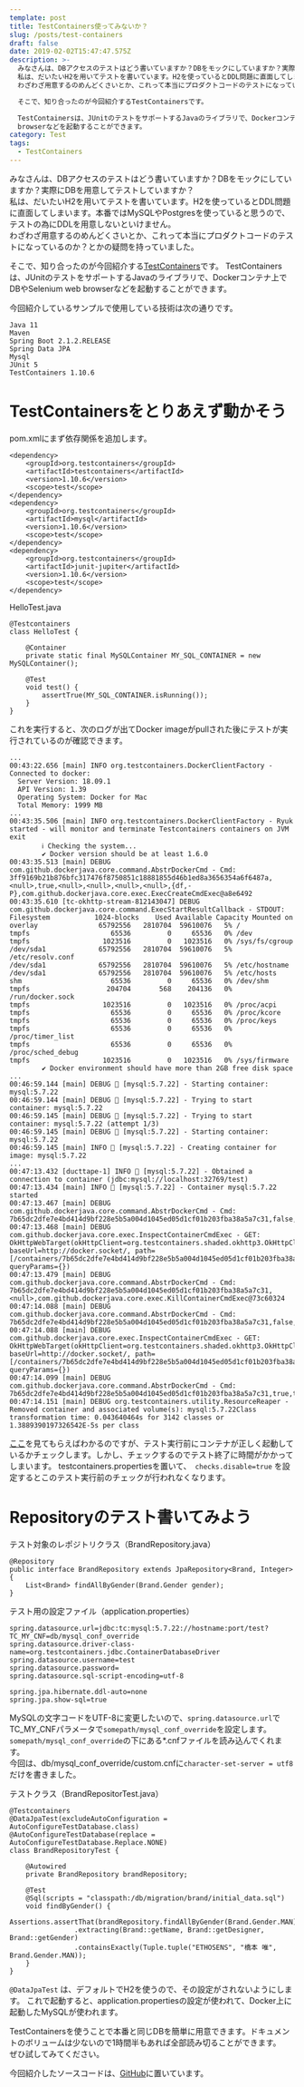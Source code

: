 ```yaml
---
template: post
title: TestContainers使ってみないか？
slug: /posts/test-containers
draft: false
date: 2019-02-02T15:47:47.575Z
description: >-
  みなさんは、DBアクセスのテストはどう書いていますか？DBをモックにしていますか？実際にDBを用意してテストしていますか？ 
  私は、だいたいH2を用いてテストを書いています。H2を使っているとDDL問題に直面してしまいます。本番ではMySQLやPostgresを使っていると思うので、テストの為にDDLを用意しないといけません。 
  わざわざ用意するのめんどくさいとか、これって本当にプロダクトコードのテストになっているのか？とかの疑問を持っていました。  

  そこで、知り合ったのが今回紹介するTestContainersです。

  TestContainersは、JUnitのテストをサポートするJavaのライブラリで、Dockerコンテナ上でDBやSelenium web
  browserなどを起動することができます。
category: Test
tags:
  - TestContainers
---
```

みなさんは、DBアクセスのテストはどう書いていますか？DBをモックにしていますか？実際にDBを用意してテストしていますか？\
私は、だいたいH2を用いてテストを書いています。H2を使っているとDDL問題に直面してしまいます。本番ではMySQLやPostgresを使っていると思うので、テストの為にDDLを用意しないといけません。\
わざわざ用意するのめんどくさいとか、これって本当にプロダクトコードのテストになっているのか？とかの疑問を持っていました。  

そこで、知り合ったのが今回紹介する[TestContainers](https://www.testcontainers.org/)です。
TestContainersは、JUnitのテストをサポートするJavaのライブラリで、Dockerコンテナ上でDBやSelenium web browserなどを起動することができます。

今回紹介しているサンプルで使用している技術は次の通りです。

```
Java 11
Maven
Spring Boot 2.1.2.RELEASE
Spring Data JPA
Mysql
JUnit 5
TestContainers 1.10.6
```

# TestContainersをとりあえず動かそう

pom.xmlにまず依存関係を追加します。

```
<dependency>
    <groupId>org.testcontainers</groupId>
    <artifactId>testcontainers</artifactId>
    <version>1.10.6</version>
    <scope>test</scope>
</dependency>
<dependency>
    <groupId>org.testcontainers</groupId>
    <artifactId>mysql</artifactId>
    <version>1.10.6</version>
    <scope>test</scope>
</dependency>
<dependency>
    <groupId>org.testcontainers</groupId>
    <artifactId>junit-jupiter</artifactId>
    <version>1.10.6</version>
    <scope>test</scope>
</dependency>
```

HelloTest.java

```
@Testcontainers
class HelloTest {

    @Container
    private static final MySQLContainer MY_SQL_CONTAINER = new MySQLContainer();

    @Test
    void test() {
        assertTrue(MY_SQL_CONTAINER.isRunning());
    }
}
```

これを実行すると、次のログが出てDocker imageがpullされた後にテストが実行されているのが確認できます。

```
...
00:43:22.656 [main] INFO org.testcontainers.DockerClientFactory - Connected to docker: 
  Server Version: 18.09.1
  API Version: 1.39
  Operating System: Docker for Mac
  Total Memory: 1999 MB
...
00:43:35.506 [main] INFO org.testcontainers.DockerClientFactory - Ryuk started - will monitor and terminate Testcontainers containers on JVM exit
        ℹ︎ Checking the system...
        ✔ Docker version should be at least 1.6.0
00:43:35.513 [main] DEBUG com.github.dockerjava.core.command.AbstrDockerCmd - Cmd: 3ff9169b21b876bfc317476f8750851c18881855d46b1ed8a3656354a6f6487a,<null>,true,<null>,<null>,<null>,<null>,{df,-P},com.github.dockerjava.core.exec.ExecCreateCmdExec@a8e6492
00:43:35.610 [tc-okhttp-stream-812143047] DEBUG com.github.dockerjava.core.command.ExecStartResultCallback - STDOUT: Filesystem           1024-blocks    Used Available Capacity Mounted on
overlay               65792556   2810704  59610076   5% /
tmpfs                    65536         0     65536   0% /dev
tmpfs                  1023516         0   1023516   0% /sys/fs/cgroup
/dev/sda1             65792556   2810704  59610076   5% /etc/resolv.conf
/dev/sda1             65792556   2810704  59610076   5% /etc/hostname
/dev/sda1             65792556   2810704  59610076   5% /etc/hosts
shm                      65536         0     65536   0% /dev/shm
tmpfs                   204704       568    204136   0% /run/docker.sock
tmpfs                  1023516         0   1023516   0% /proc/acpi
tmpfs                    65536         0     65536   0% /proc/kcore
tmpfs                    65536         0     65536   0% /proc/keys
tmpfs                    65536         0     65536   0% /proc/timer_list
tmpfs                    65536         0     65536   0% /proc/sched_debug
tmpfs                  1023516         0   1023516   0% /sys/firmware
        ✔ Docker environment should have more than 2GB free disk space
...
00:46:59.144 [main] DEBUG 🐳 [mysql:5.7.22] - Starting container: mysql:5.7.22
00:46:59.144 [main] DEBUG 🐳 [mysql:5.7.22] - Trying to start container: mysql:5.7.22
00:46:59.145 [main] DEBUG 🐳 [mysql:5.7.22] - Trying to start container: mysql:5.7.22 (attempt 1/3)
00:46:59.145 [main] DEBUG 🐳 [mysql:5.7.22] - Starting container: mysql:5.7.22
00:46:59.145 [main] INFO 🐳 [mysql:5.7.22] - Creating container for image: mysql:5.7.22
...
00:47:13.432 [ducttape-1] INFO 🐳 [mysql:5.7.22] - Obtained a connection to container (jdbc:mysql://localhost:32769/test)
00:47:13.434 [main] INFO 🐳 [mysql:5.7.22] - Container mysql:5.7.22 started
00:47:13.467 [main] DEBUG com.github.dockerjava.core.command.AbstrDockerCmd - Cmd: 7b65dc2dfe7e4bd414d9bf228e5b5a004d1045ed05d1cf01b203fba38a5a7c31,false,com.github.dockerjava.core.exec.InspectContainerCmdExec@77602954
00:47:13.468 [main] DEBUG com.github.dockerjava.core.exec.InspectContainerCmdExec - GET: OkHttpWebTarget(okHttpClient=org.testcontainers.shaded.okhttp3.OkHttpClient@6941827a, baseUrl=http://docker.socket/, path=[/containers/7b65dc2dfe7e4bd414d9bf228e5b5a004d1045ed05d1cf01b203fba38a5a7c31/json], queryParams={})
00:47:13.479 [main] DEBUG com.github.dockerjava.core.command.AbstrDockerCmd - Cmd: 7b65dc2dfe7e4bd414d9bf228e5b5a004d1045ed05d1cf01b203fba38a5a7c31,<null>,com.github.dockerjava.core.exec.KillContainerCmdExec@73c60324
00:47:14.088 [main] DEBUG com.github.dockerjava.core.command.AbstrDockerCmd - Cmd: 7b65dc2dfe7e4bd414d9bf228e5b5a004d1045ed05d1cf01b203fba38a5a7c31,false,com.github.dockerjava.core.exec.InspectContainerCmdExec@71ae31b0
00:47:14.088 [main] DEBUG com.github.dockerjava.core.exec.InspectContainerCmdExec - GET: OkHttpWebTarget(okHttpClient=org.testcontainers.shaded.okhttp3.OkHttpClient@6941827a, baseUrl=http://docker.socket/, path=[/containers/7b65dc2dfe7e4bd414d9bf228e5b5a004d1045ed05d1cf01b203fba38a5a7c31/json], queryParams={})
00:47:14.099 [main] DEBUG com.github.dockerjava.core.command.AbstrDockerCmd - Cmd: 7b65dc2dfe7e4bd414d9bf228e5b5a004d1045ed05d1cf01b203fba38a5a7c31,true,true,com.github.dockerjava.core.exec.RemoveContainerCmdExec@2c7d121c
00:47:14.151 [main] DEBUG org.testcontainers.utility.ResourceReaper - Removed container and associated volume(s): mysql:5.7.22Class transformation time: 0.043640464s for 3142 classes or 1.3889390197326542E-5s per class
```

[ここ](https://www.testcontainers.org/features/configuration/)を見てもらえばわかるのですが、テスト実行前にコンテナが正しく起動しているかチェックします。しかし、チェックするのでテスト終了に時間がかかってしまいます。
testcontainers.propertiesを置いて、　`checks.disable=true` を設定するとこのテスト実行前のチェックが行われなくなります。

# Repositoryのテスト書いてみよう

テスト対象のレポジトリクラス（BrandRepository.java）

```
@Repository
public interface BrandRepository extends JpaRepository<Brand, Integer> {
    List<Brand> findAllByGender(Brand.Gender gender);
}
```

テスト用の設定ファイル（application.properties）

```
spring.datasource.url=jdbc:tc:mysql:5.7.22://hostname:port/test?TC_MY_CNF=db/mysql_conf_override
spring.datasource.driver-class-name=org.testcontainers.jdbc.ContainerDatabaseDriver
spring.datasource.username=test
spring.datasource.password=
spring.datasource.sql-script-encoding=utf-8

spring.jpa.hibernate.ddl-auto=none
spring.jpa.show-sql=true
```

MySQLの文字コードをUTF-8に変更したいので、`spring.datasource.url`でTC_MY_CNFパラメータで`somepath/mysql_conf_override`を設定します。`somepath/mysql_conf_override`の下にある*.cnfファイルを読み込んでくれます。\
今回は、db/mysql_conf_override/custom.cnfに`character-set-server = utf8`だけを書きました。

テストクラス（BrandRepositorTest.java）

```
@Testcontainers
@DataJpaTest(excludeAutoConfiguration = AutoConfigureTestDatabase.class)
@AutoConfigureTestDatabase(replace = AutoConfigureTestDatabase.Replace.NONE)
class BrandRepositoryTest {

    @Autowired
    private BrandRepository brandRepository;

    @Test
    @Sql(scripts = "classpath:/db/migration/brand/initial_data.sql")
    void findByGender() {
		    Assertions.assertThat(brandRepository.findAllByGender(Brand.Gender.MAN))
                .extracting(Brand::getName, Brand::getDesigner, Brand::getGender)
                .containsExactly(Tuple.tuple("ETHOSENS", "橋本 唯", Brand.Gender.MAN));
    }
}
```

`@DataJpaTest` は、デフォルトでH2を使うので、その設定がされないようにします。 これで起動すると、application.propertiesの設定が使われて、Docker上に起動したMySQLが使われます。

TestContainersを使うことで本番と同じDBを簡単に用意できます。ドキュメントのボリュームは少ないので1時間半もあれば全部読み切ることができます。\
ぜひ試してみてください。

今回紹介したソースコードは、[GitHub](https://github.com/b1a9id/test-containers-sandbox)に置いています。
